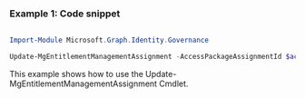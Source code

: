 ### Example 1: Code snippet

```powershell

Import-Module Microsoft.Graph.Identity.Governance

Update-MgEntitlementManagementAssignment -AccessPackageAssignmentId $accessPackageAssignmentId

```
This example shows how to use the Update-MgEntitlementManagementAssignment Cmdlet.

